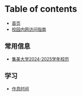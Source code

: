 # Table of contents

* [首页](README.md)
* [校园内网访问指南](vpn.md)

## 常用信息 <a href="#basics" id="basics"></a>

* [集美大学2024-2025学年校历](basics/school_calendar.md)

## 学习 <a href="#learning" id="learning"></a>

* [作息时间](learning/zuo-xi-shi-jian.md)

